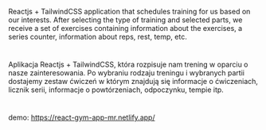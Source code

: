 Reactjs + TailwindCSS application that schedules training for us based on our interests.
After selecting the type of training and selected parts, we receive a set of exercises containing information about the exercises, a series counter, information about reps, rest, temp, etc.
#
Aplikacja Reactjs + TailwindCSS, która rozpisuje nam trening w oparciu o nasze zainteresowania.
Po wybraniu rodzaju treningu i wybranych partii dostajemy zestaw ćwiczeń w którym znajdują się informacje o ćwiczeniach, licznik serii, informacje o powtórzeniach, odpoczynku, tempie itp.
#
demo: https://react-gym-app-mr.netlify.app/
